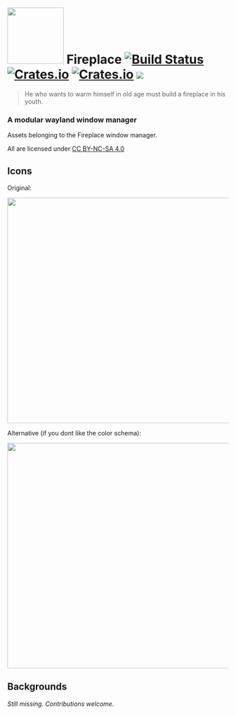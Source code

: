 # <img src="https://cdn.rawgit.com/Drakulix/fireplace/bf10b919/assets/fireplace.svg" width="128"> Fireplace [![Build Status](https://travis-ci.org/Drakulix/fireplace.svg)](https://travis-ci.org/Drakulix/fireplace) [![Crates.io](https://img.shields.io/crates/v/fireplace_lib.svg)](https://crates.io/crates/fireplace_lib) [![Crates.io](https://img.shields.io/crates/l/fireplace_lib.svg)](https://github.com/Drakulix/fireplace_lib/blob/master/LICENSE) [![](https://tokei.rs/b1/github/Drakulix/fireplace)](https://github.com/Aaronepower/tokei)

> He who wants to warm himself in old age must build a fireplace in his youth.


### A modular wayland window manager


Assets belonging to the Fireplace window manager.

All are licensed under [CC BY-NC-SA 4.0](https://creativecommons.org/licenses/by-nc-sa/4.0/)


## Icons

Original:

<img src="https://cdn.rawgit.com/Drakulix/fireplace/master/assets/fireplace.svg" width="512">


Alternative (if you dont like the color schema):

<img src="https://cdn.rawgit.com/Drakulix/fireplace/master/assets/fireplace-alt.svg" width="512">


## Backgrounds

*Still missing. Contributions welcome.*
